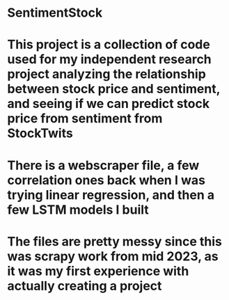 # SentimentStock
# This project is a collection of code used for my independent research project analyzing the relationship between stock price and sentiment, and seeing if we can predict stock price from sentiment from StockTwits
# There is a webscraper file, a few correlation ones back when I was trying linear regression, and then a few LSTM models I built
# The files are pretty messy since this was scrapy work from mid 2023, as it was my first experience with actually creating a project
